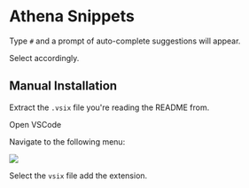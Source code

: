 # Athena Snippets

Type `#` and a prompt of auto-complete suggestions will appear.

Select accordingly.

## Manual Installation

Extract the `.vsix` file you're reading the README from.

Open VSCode

Navigate to the following menu:

![](https://i.imgur.com/QZ0kriY.png)

Select the `vsix` file add the extension.
